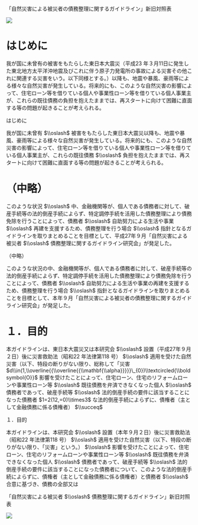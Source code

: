 「自然災害による被災者の債務整理に関するガイドライン」新旧対照表

![](https://www.nta.go.jp/tmp/8c054cd5-dd7e-492a-a3e7-8d9a94e56e54/images/4116657409ee4bcbd03fbe5287ad01fe13b3b024b8a08f7fa21f4c2ad466f5f9.jpg)

# はじめに

我が国に未曾有の被害をもたらした東日本大震災（平成23 年３月11日に発生した東北地方太平洋沖地震及びこれに伴う原子力発電所の事故による災害その他これに関連する災害をいう。以下同様とする。）以降も、地震や暴風、豪雨等による様々な自然災害が発生している。将来的にも、このような自然災害の影響によって、住宅ローン等を借りている個人や事業性ローン等を借りている個人事業主が、これらの既往債務の負担を抱えたままでは、再スタートに向けて困難に直面する等の問題が起きることが考えられる。

はじめに

我が国に未曾有 $\\oslash$ 被害をもたらした東日本大震災以降も、地震や暴風、豪雨等による様々な自然災害が発生している。将来的にも、このような自然災害の影響によって、住宅ローン等を借りている個人や事業性ローン等を借りている個人事業主が、これらの既往債務 $\\oslash$ 負担を抱えたままでは、再スタートに向けて困難に直面する等の問題が起きることが考えられる。

# （中略）

このような状況 $\\oslash$ 中、金融機関等が、個人である債務者に対して、破産手続等の法的倒産手続によらず、特定調停手続を活用した債務整理により債務免除を行うことによって、債務者 $\\oslash$ 自助努力による生活や事業 $\\oslash$ 再建を支援するため、債務整理を行う場合 $\\oslash$ 指針となるガイドラインを取りまとめることを目標として、平成27年９月「自然災害による被災者 $\\oslash$ 債務整理に関するガイドライン研究会」が発足した。

（中略）

このような状況の中、金融機関等が、個人である債務者に対して、破産手続等の法的倒産手続によらず、特定調停手続を活用した債務整理により債務免除を行うことによって、債務者 $\\oslash$ 自助努力による生活や事業の再建を支援するため、債務整理を行う場合 $\\oslash$ 指針となるガイドラインを取りまとめることを目標として、本年９月「自然災害による被災者の債務整理に関するガイドライン研究会」が発足した。

# １．目的

本ガイドラインは、東日本大震災又は本研究会 $\\oslash$ 設置（平成27年９月２日）後に災害救助法（昭和22 年法律第118 号） $\\oslash$ 適用を受けた自然災害（以下、特段の断りがない限り、総称して「災害 $d\\in(1,\\overline{{\\overline{{\\mathbf{\\alpha}}}}}\_{0})\\textcircled{\\boldsymbol{O}}$ 影響を受けたことによって、住宅ローン、住宅のリフォームローンや事業性ローン等 $\\oslash$ 既往債務を弁済できなくなった個人 $\\oslash$ 債務者であって、破産手続等 $\\oslash$ 法的倒産手続の要件に該当することになった債務者 $1=2(12,=0)\\times3$ な法的倒産手続によらずに、債権者（主として金融債務に係る債権者） $\\succeq$

１．目的

本ガイドラインは、本研究会 $\\oslash$ 設置（本年９月２日）後に災害救助法（昭和22 年法律第118 号） $\\oslash$ 適用を受けた自然災害（以下、特段の断りがない限り、「災害」という。） $\\oslash$ 影響を受けたことによって、住宅ローン、住宅のリフォームローンや事業性ローン等 $\\oslash$ 既往債務を弁済できなくなった個人 $\\oslash$ 債務者であって、破産手続等 $\\oslash$ 法的倒産手続の要件に該当することになった債務者について、このような法的倒産手続によらずに、債権者（主として金融債務に係る債権者）と債務者 $\\oslash$ 合意に基づき、債務の全部又は

「自然災害による被災者 $\\oslash$ 債務整理に関するガイドライン」新旧対照表

![](https://www.nta.go.jp/tmp/8c054cd5-dd7e-492a-a3e7-8d9a94e56e54/images/c49e6762207afb1f1a9d769fac41dc00aea82c0efebf00a2e144a23965660980.jpg)